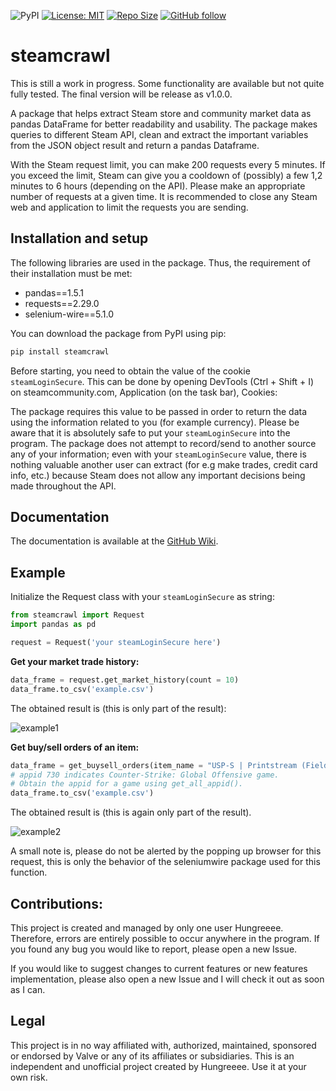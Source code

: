 ![PyPI](https://img.shields.io/pypi/v/steamcrawl?label=pypi%20package)
[![License: MIT](https://img.shields.io/badge/License-MIT-yellow.svg)](https://opensource.org/licenses/MIT)
[![Repo Size](https://img.shields.io/github/repo-size/Hungreeee/steamcrawl.svg)](https://github.com/Hungreeee/steamcrawl/)
[![GitHub follow](https://img.shields.io/github/followers/Hungreeee.svg?style=social&label=Follow&maxAge=2592000)](https://github.com/Hungreeee?tab=followers)

# steamcrawl

This is still a work in progress. Some functionality are available but not quite fully tested. The final version will be release as v1.0.0.

A package that helps extract Steam store and community market data as pandas DataFrame for better readability and usability. The package makes queries to different Steam API, clean and extract the important variables from the JSON object result and return a pandas Dataframe. 

With the Steam request limit, you can make 200 requests every 5 minutes. If you exceed the limit, Steam can give you a cooldown of (possibly) a few 1,2 minutes to 6 hours (depending on the API). Please make an appropriate number of requests at a given time. It is recommended to close any Steam web and application to limit the requests you are sending.

## Installation and setup

The following libraries are used in the package. Thus, the requirement of their installation must be met:

- pandas==1.5.1
- requests==2.29.0
- selenium-wire==5.1.0

You can download the package from PyPI using pip:

```python
pip install steamcrawl
```

Before starting, you need to obtain the value of the cookie `steamLoginSecure`. This can be done by opening DevTools (Ctrl + Shift + I) on steamcommunity.com, Application (on the task bar), Cookies:

The package requires this value to be passed in order to return the data using the information related to you (for example currency). Please be aware that it is absolutely safe to put your `steamLoginSecure` into the program. The package does not attempt to record/send to another source any of your information; even with your `steamLoginSecure` value, there is nothing valuable another user can extract (for e.g make trades, credit card info, etc.) because Steam does not allow any important decisions being made throughout the API.

## Documentation

The documentation is available at the [GitHub Wiki](https://github.com/Hungreeee/steamcrawl/wiki).

## Example 

Initialize the Request class with your `steamLoginSecure` as string:

```python
from steamcrawl import Request
import pandas as pd

request = Request('your steamLoginSecure here')
```

**Get your market trade history:**

```python
data_frame = request.get_market_history(count = 10)
data_frame.to_csv('example.csv')
```

The obtained result is (this is only part of the result):

![example1](https://github.com/Hungreeee/steamcrawl/assets/46376260/110a98ca-d782-4e3c-aec1-e505cde27efd)

**Get buy/sell orders of an item:**

```python
data_frame = get_buysell_orders(item_name = "USP-S | Printstream (Field-Tested)", appid="730")
# appid 730 indicates Counter-Strike: Global Offensive game. 
# Obtain the appid for a game using get_all_appid().
data_frame.to_csv('example.csv')
```

The obtained result is (this is again only part of the result). 

![example2](https://github.com/Hungreeee/steamcrawl/assets/46376260/1879c84a-edcb-4c03-9f6a-b004dee69920)

A small note is, please do not be alerted by the popping up browser for this request, this is only the behavior of the seleniumwire package used for this function.

## Contributions:

This project is created and managed by only one user Hungreeee. Therefore, errors are entirely possible to occur anywhere in the program. If you found any bug you would like to report, please open a new Issue.

If you would like to suggest changes to current features or new features implementation, please also open a new Issue and I will check it out as soon as I can. 

## Legal

This project is in no way affiliated with, authorized, maintained, sponsored or endorsed by Valve or any of its affiliates or subsidiaries. This is an independent and unofficial project created by Hungreeee. Use it at your own risk.
